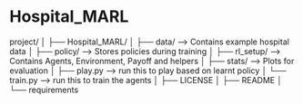 # Hospital_MARL

project/
│
├── Hospital_MARL/
│   ├── data/     --> Contains example hospital data 
│   ├── policy/   --> Stores policies during training
│   ├── rl_setup/ --> Contains Agents, Environment, Payoff and helpers
│   ├── stats/    --> Plots for evaluation 
│   ├── play.py   --> run this to play based on learnt policy 
│   └── train.py  --> run this to train the agents 
│
├── LICENSE
│
├── README
│
└── requirements 